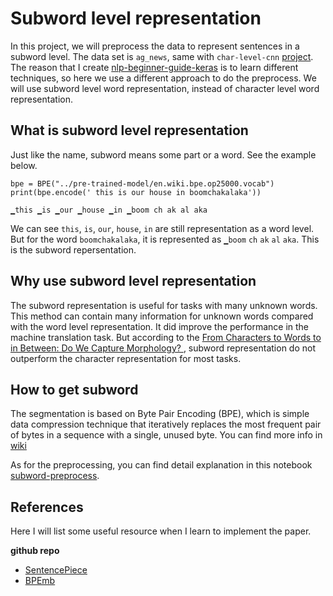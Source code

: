 # Subword level representation

In this project, we will preprocess the data to represent sentences in a subword level.
The data set is `ag_news`, same with `char-level-cnn` [project](https://github.com/BrambleXu/nlp-beginner-guide-keras/tree/master/char-level-cnn).
The reason that I create [nlp-beginner-guide-keras](https://github.com/BrambleXu/nlp-beginner-guide-keras) is to learn different techniques, so here we use a different approach to do the preprocess.
We will use subword level word representation, instead of character level word representation.


## What is subword level representation

Just like the name, subword means some part or a word. See the example below.

```
bpe = BPE("../pre-trained-model/en.wiki.bpe.op25000.vocab")
print(bpe.encode(' this is our house in boomchakalaka'))

▁this ▁is ▁our ▁house ▁in ▁boom ch ak al aka
```

We can see `this`, `is`, `our`, `house`, `in` are still representation as a word level.
But for the word `boomchakalaka`, it is represented as `▁boom` `ch` `ak` `al` `aka`.
This is the subword repersentation.


## Why use subword level representation

The subword representation is useful for tasks with many unknown words.
This method can contain many information for unknown words compared with the word level representation.
It did improve the performance in the machine translation task.
But according to the [From Characters to Words to in Between: Do We Capture Morphology?
](https://arxiv.org/abs/1704.08352), subword representation do not outperform the character representation for most tasks.

## How to get subword

The segmentation is based on Byte Pair Encoding (BPE), which is simple data compression technique that iteratively replaces the most frequent pair of bytes in a sequence with a single, unused byte.
You can find more info in [wiki](https://en.wikipedia.org/wiki/Byte_pair_encoding)

As for the preprocessing, you can find detail explanation in this notebook [subword-preprocess](https://github.com/BrambleXu/nlp-beginner-guide-keras/blob/master/char-level-rnn/notebooks/subword-preprocess.ipynb).



## References

Here I will list some useful resource when I learn to implement the paper.

**github repo**
- [SentencePiece](https://github.com/google/sentencepiece)
- [BPEmb](https://github.com/bheinzerling/bpemb)

